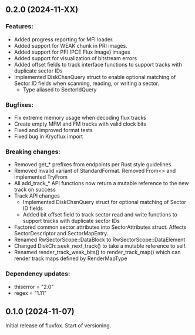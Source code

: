 ## 0.2.0 (2024-11-XX)

### Features:

- Added progress reporting for MFI loader.
- Added support for WEAK chunk in PRI images.
- Added support for PFI (PCE Flux Image) images
- Added support for visualization of bitstream errors
- Added offset fields to track interface functions to support tracks with duplicate sector IDs
- Implemented DiskChsnQuery struct to enable optional matching of Sector ID fields when scanning, reading, or writing
  a sector.
    - Type aliased to SectorIdQuery

### Bugfixes:

- Fix extreme memory usage when decoding flux tracks
- Create empty MFM and FM tracks with valid clock bits
- Fixed and improved format tests
- Fixed bug in Kryoflux import

### Breaking changes:

- Removed get_* prefixes from endpoints per Rust style guidelines.
- Removed Invalid variant of StandardFormat. Removed From<> and implemented TryFrom<usize>
- All add_track_* API functions now return a mutable reference to the new track on success
- Track API changes
    - Implemented DiskChsnQuery struct for optional matching of Sector ID fields
    - Added bit offset field to track sector read and write functions to support tracks with duplicate sector IDs
- Factored common sector attributes into SectorAttributes struct. Affects SectorDescriptor and SectorMapEntry.
- Renamed RwSectorScope::DataBlock to RwSectorScope::DataElement
- Changed DiskCh::seek_next_track() to take a mutable reference to self.
- Renamed render_track_weak_bits() to render_track_map() which can render track maps
  defined by RenderMapType

### Dependency updates:

- thiserror = "2.0"
- regex = "1.11"

## 0.1.0 (2024-11-07)

Initial release of fluxfox. Start of versioning.